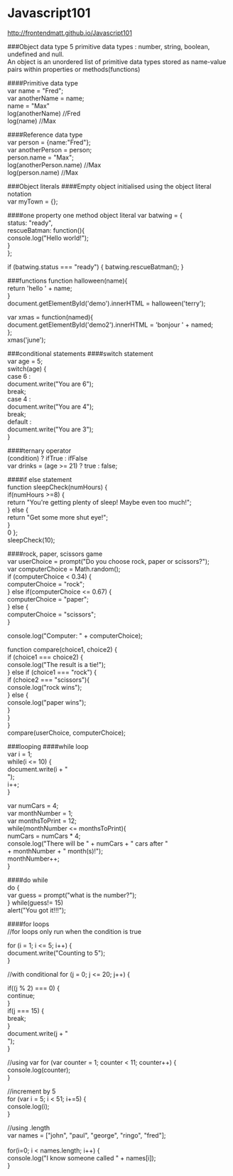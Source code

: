 # Javascript101
http://frontendmatt.github.io/Javascript101

###Object data type
5 primitive data types : number, string, boolean, undefined and null. <br>
An object is an unordered list of primitive data types stored as name-value pairs within properties or methods(functions) <br>

####Primitive data type <br>
var name = "Fred"; <br>
var anotherName = name; <br>
name = "Max" <br>
log(anotherName) //Fred <br>
log(name) //Max <br>

####Reference data type <br>
var person = {name:"Fred"}; <br>
var anotherPerson = person; <br>
person.name = "Max"; <br>
log(anotherPerson.name) //Max <br>
log(person.name) //Max <br>

###Object literals
####Empty object initialised using the object literal notation <br>
var myTown = {}; <br>

####one property one method object literal
var batwing = { <br>
	status: "ready", <br>
	rescueBatman: function(){ <br>
		console.log("Hello world!"); <br>
	} <br>
}; <br>

if (batwing.status === "ready") {
	batwing.rescueBatman();
}

###functions
function halloween(name){ <br>
  return 'hello ' + name; <br>
} <br>
document.getElementById('demo').innerHTML = halloween('terry'); <br>

var xmas = function(named){ <br>
  document.getElementById('demo2').innerHTML = 'bonjour ' + named; <br>
}; <br>
xmas('june'); <br>

###conditional statements
####switch statement <br>
var age = 5; <br>
switch(age) { <br>
	case 6 : <br>
		document.write("You are 6"); <br>
		break; <br>
	case 4 : <br>
		document.write("You are 4"); <br>
		break; <br>
	default : <br>
		document.write("You are 3"); <br>
}

####ternary operator <br>
(condition) ? ifTrue : ifFalse <br>
var drinks = (age >= 21) ? true : false; <br>

####if else statement <br>
function sleepCheck(numHours) { <br>
    if(numHours >=8) { <br>
    return "You're getting plenty of sleep! Maybe even too much!"; <br>
} else { <br>
    return "Get some more shut eye!"; <br>
  } <br>0
}; <br>
sleepCheck(10); <br>

####rock, paper, scissors game <br>
var userChoice = prompt("Do you choose rock, paper or scissors?"); <br>
var computerChoice = Math.random(); <br>
if (computerChoice < 0.34) { <br>
computerChoice = "rock"; <br>
} else if(computerChoice <= 0.67) { <br>
computerChoice = "paper"; <br>
} else { <br>
computerChoice = "scissors"; <br>
} <br>

console.log("Computer: " + computerChoice); <br>

function compare(choice1, choice2) { <br>
if (choice1 === choice2) { <br>
console.log("The result is a tie!"); <br>
} else if (choice1 === "rock") { <br>
if (choice2 === "scissors"){ <br>
console.log("rock wins"); <br>
} else { <br>
console.log("paper wins"); <br>
} <br>
} <br>
} <br>
compare(userChoice, computerChoice); <br>

###looping
####while loop <br>
var i = 1; <br>
while(i <= 10) { <br>
  document.write(i + "<br>"); <br>
  i++; <br>
} <br>

var numCars = 4; <br>
var monthNumber = 1; <br>
var monthsToPrint = 12; <br>
while(monthNumber <= monthsToPrint){ <br>
  numCars = numCars * 4; <br>
	console.log("There will be " + numCars + " cars after " <br>
              + monthNumber + " month(s)!"); <br>
  monthNumber++; <br>
} <br>

####do while <br>
do { <br>
  var guess = prompt("what is the number?"); <br>
} while(guess!= 15) <br>
alert("You got it!!!"); <br>

####for loops <br>
//for loops only run when the condition is true <br>

for (i = 1; i <= 5; i++) { <br>
  document.write("Counting to 5"); <br>
} <br>

//with conditional
for (j = 0; j <= 20; j++) { <br>
  
  if((j % 2) === 0) { <br>
    continue; <br>
  } <br>
  if(j === 15) { <br>
    break; <br>
  } <br>
  document.write(j + "<br>"); <br>
} <br>

//using var
for (var counter = 1; counter < 11; counter++) { <br>
	console.log(counter); <br>
} <br>

//increment by 5 <br>
for (var i = 5; i < 51; i+=5) { <br>
	console.log(i); <br>
} <br>

//using .length <br>
var names = ["john", "paul", "george", "ringo", "fred"]; <br>
<br>
for(i=0; i < names.length; i++) { <br>
    console.log("I know someone called " + names[i]); <br>
} <br>


